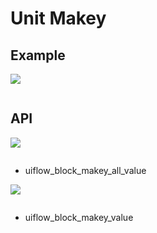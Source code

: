 # Unit Makey

## Example

<img class="blockly_svg" src="example.svg">

```python

```

## API

<img class="blockly_svg" src="https://m5stack.oss-cn-shenzhen.aliyuncs.com/resource/docs/static/assets/img/uiflow/blockly/unit/makey/uiflow_block_makey_all_value.svg">

```python

```

- uiflow_block_makey_all_value

<img class="blockly_svg" src="https://m5stack.oss-cn-shenzhen.aliyuncs.com/resource/docs/static/assets/img/uiflow/blockly/unit/makey/uiflow_block_makey_value.svg">

```python

```

- uiflow_block_makey_value

